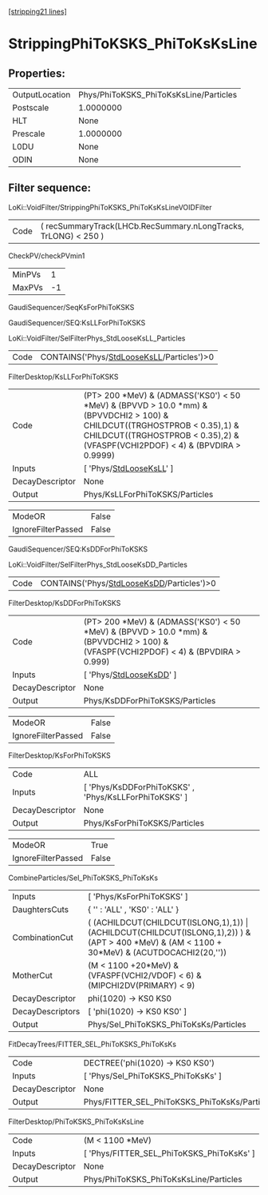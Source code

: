[[stripping21 lines]](./stripping21-index)

# StrippingPhiToKSKS_PhiToKsKsLine

## Properties:

|                |                                        |
|----------------|----------------------------------------|
| OutputLocation | Phys/PhiToKSKS_PhiToKsKsLine/Particles |
| Postscale      | 1.0000000                              |
| HLT            | None                                   |
| Prescale       | 1.0000000                              |
| L0DU           | None                                   |
| ODIN           | None                                   |

## Filter sequence:

LoKi::VoidFilter/StrippingPhiToKSKS_PhiToKsKsLineVOIDFilter

|      |                                                                 |
|------|-----------------------------------------------------------------|
| Code | ( recSummaryTrack(LHCb.RecSummary.nLongTracks, TrLONG) \< 250 ) |

CheckPV/checkPVmin1

|        |     |
|--------|-----|
| MinPVs | 1   |
| MaxPVs | -1  |

GaudiSequencer/SeqKsForPhiToKSKS

GaudiSequencer/SEQ:KsLLForPhiToKSKS

LoKi::VoidFilter/SelFilterPhys_StdLooseKsLL_Particles

|      |                                                                                          |
|------|------------------------------------------------------------------------------------------|
| Code | CONTAINS('Phys/[StdLooseKsLL](./stripping21-commonparticles-stdlooseksll)/Particles')\>0 |

FilterDesktop/KsLLForPhiToKSKS

|                 |                                                                                                                                                                                                                     |
|-----------------|---------------------------------------------------------------------------------------------------------------------------------------------------------------------------------------------------------------------|
| Code            | (PT\> 200 \*MeV) & (ADMASS('KS0') \< 50 \*MeV) & (BPVVD \> 10.0 \*mm) & (BPVVDCHI2 \> 100) & CHILDCUT((TRGHOSTPROB \< 0.35),1) & CHILDCUT((TRGHOSTPROB \< 0.35),2) & (VFASPF(VCHI2PDOF) \< 4) & (BPVDIRA \> 0.9999) |
| Inputs          | [ 'Phys/[StdLooseKsLL](./stripping21-commonparticles-stdlooseksll)' ]                                                                                                                                             |
| DecayDescriptor | None                                                                                                                                                                                                                |
| Output          | Phys/KsLLForPhiToKSKS/Particles                                                                                                                                                                                     |

|                    |       |
|--------------------|-------|
| ModeOR             | False |
| IgnoreFilterPassed | False |

GaudiSequencer/SEQ:KsDDForPhiToKSKS

LoKi::VoidFilter/SelFilterPhys_StdLooseKsDD_Particles

|      |                                                                                          |
|------|------------------------------------------------------------------------------------------|
| Code | CONTAINS('Phys/[StdLooseKsDD](./stripping21-commonparticles-stdlooseksdd)/Particles')\>0 |

FilterDesktop/KsDDForPhiToKSKS

|                 |                                                                                                                                            |
|-----------------|--------------------------------------------------------------------------------------------------------------------------------------------|
| Code            | (PT\> 200 \*MeV) & (ADMASS('KS0') \< 50 \*MeV) & (BPVVD \> 10.0 \*mm) & (BPVVDCHI2 \> 100) & (VFASPF(VCHI2PDOF) \< 4) & (BPVDIRA \> 0.999) |
| Inputs          | [ 'Phys/[StdLooseKsDD](./stripping21-commonparticles-stdlooseksdd)' ]                                                                    |
| DecayDescriptor | None                                                                                                                                       |
| Output          | Phys/KsDDForPhiToKSKS/Particles                                                                                                            |

|                    |       |
|--------------------|-------|
| ModeOR             | False |
| IgnoreFilterPassed | False |

FilterDesktop/KsForPhiToKSKS

|                 |                                                         |
|-----------------|---------------------------------------------------------|
| Code            | ALL                                                     |
| Inputs          | [ 'Phys/KsDDForPhiToKSKS' , 'Phys/KsLLForPhiToKSKS' ] |
| DecayDescriptor | None                                                    |
| Output          | Phys/KsForPhiToKSKS/Particles                           |

|                    |       |
|--------------------|-------|
| ModeOR             | True  |
| IgnoreFilterPassed | False |

CombineParticles/Sel_PhiToKSKS_PhiToKsKs

|                  |                                                                                                                                                  |
|------------------|--------------------------------------------------------------------------------------------------------------------------------------------------|
| Inputs           | [ 'Phys/KsForPhiToKSKS' ]                                                                                                                      |
| DaughtersCuts    | { '' : 'ALL' , 'KS0' : 'ALL' }                                                                                                                   |
| CombinationCut   | ( (ACHILDCUT(CHILDCUT(ISLONG,1),1)) \| (ACHILDCUT(CHILDCUT(ISLONG,1),2)) ) & (APT \> 400 \*MeV) & (AM \< 1100 + 30\*MeV) & (ACUTDOCACHI2(20,'')) |
| MotherCut        | (M \< 1100 +20\*MeV) & (VFASPF(VCHI2/VDOF) \< 6) & (MIPCHI2DV(PRIMARY) \< 9)                                                                     |
| DecayDescriptor  | phi(1020) -\> KS0 KS0                                                                                                                            |
| DecayDescriptors | [ 'phi(1020) -\> KS0 KS0' ]                                                                                                                    |
| Output           | Phys/Sel_PhiToKSKS_PhiToKsKs/Particles                                                                                                           |

FitDecayTrees/FITTER_SEL_PhiToKSKS_PhiToKsKs

|                 |                                               |
|-----------------|-----------------------------------------------|
| Code            | DECTREE('phi(1020) -\> KS0 KS0')              |
| Inputs          | [ 'Phys/Sel_PhiToKSKS_PhiToKsKs' ]          |
| DecayDescriptor | None                                          |
| Output          | Phys/FITTER_SEL_PhiToKSKS_PhiToKsKs/Particles |

FilterDesktop/PhiToKSKS_PhiToKsKsLine

|                 |                                             |
|-----------------|---------------------------------------------|
| Code            | (M \< 1100 \*MeV)                           |
| Inputs          | [ 'Phys/FITTER_SEL_PhiToKSKS_PhiToKsKs' ] |
| DecayDescriptor | None                                        |
| Output          | Phys/PhiToKSKS_PhiToKsKsLine/Particles      |
